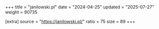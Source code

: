 +++
title = "janilowski.pl"
date = "2024-04-25"
updated = "2025-07-27"
weight = 90735

[extra]
source = "https://janilowski.pl/"
ratio = 75
size = 89
+++
